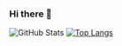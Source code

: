 ### Hi there 👋

<!--
**Malmulla19/Malmulla19** is a ✨ _special_ ✨ repository because its `README.md` (this file) appears on your GitHub profile.

Here are some ideas to get you started:

- 🔭 I’m currently working on ...
- 🌱 I’m currently learning ...
- 👯 I’m looking to collaborate on ...
- 🤔 I’m looking for help with ...
- 💬 Ask me about ...
- 📫 How to reach me: ...
- 😄 Pronouns: ...
- ⚡ Fun fact: ...
-->
![GitHub Stats](https://github-readme-stats.vercel.app/api?username=Malmulla19&theme=Gradient)
[![Top Langs](https://github-readme-stats.vercel.app/api/top-langs/?username=Malmulla19&langs_count=3)](https://github.com/anuraghazra/github-readme-stats)

